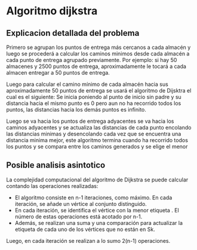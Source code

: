 # Algoritmo dijkstra

## Explicacion detallada del problema

Primero se agrupan los puntos de entrega más cercanos a cada almacén y luego se procederá a calcular
los caminos minimos desde cada almacén a cada punto de entrega agrupado previamente.
Por ejemplo: si hay 50 almacenes y 2500 puntos de entrega, aproximadamente le tocará a cada almacen
entregar a 50 puntos de entrega.

Luego para calcular el camino mínimo de cada almacén hacia sus 
aproximadamente 50 puntos de entrega se usará el algoritmo de Dijsktra el cual es el siguiente:
Se inicia poniendo al punto de inicio sin padre y su distancia hacia el mismo punto es 0 pero aun 
no ha recorrido todos los puntos, las distancias hacia los demás puntos es infinito.

Luego se va hacia los puntos de entrega adyacentes se va hacia los caminos adyacentes y se actualiza las distancias de cada punto encolando las
distancias minimas y desencolando cada vez que se encuentra una distancia minima mejor, este algoritmo
termina cuando ha recorrido todos los puntos y se compara entre los caminos generados y se elige el menor

## Posible analisis asintotico

La complejidad computacional del algoritmo de Dijkstra se puede calcular contando las operaciones realizadas:
- El algoritmo consiste en n-1 iteraciones, como máximo. En cada iteración, se añade un vértice al conjunto distinguido.
- En cada iteración, se identifica el vértice con la menor etiqueta . El número de estas operaciones está acotado por n-1.
- Además, se realizan una suma y una comparación para actualizar la etiqueta de cada uno de los vértices que no están en Sk.

Luego, en cada iteración se realizan a lo sumo 2(n-1) operaciones.

